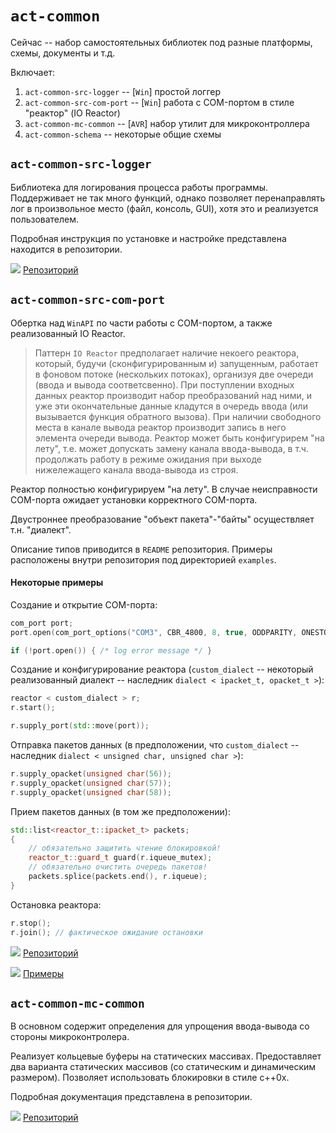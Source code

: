 # `act-common`

Сейчас -- набор самостоятельных библиотек под разные платформы, схемы, документы и т.д.

Включает:

1. `act-common-src-logger` -- [`Win`] простой логгер
1. `act-common-src-com-port` -- [`Win`] работа с COM-портом в стиле "реактор" (IO Reactor)
1. `act-common-mc-common` -- [`AVR`] набор утилит для микроконтроллера
1. `act-common-schema` -- некоторые общие схемы

## `act-common-src-logger`

Библиотека для логирования процесса работы программы. Поддерживает не так много функций, однако позволяет перенаправлять лог в произвольное место (файл, консоль, GUI), хотя это и реализуется пользователем.

Подробная инструкция по установке и настройке представлена находится в репозитории.

![](https://assets-cdn.github.com/favicon.ico) [Репозиторий](https://github.com/Dqxl1t0AQAave4/act-common-src-logger)

## `act-common-src-com-port`

Обертка над `WinAPI` по части работы с COM-портом, а также реализованный IO Reactor.

> Паттерн `IO Reactor` предполагает наличие некоего реактора, который, будучи (сконфигурированным и) запущенным, работает в фоновом потоке (нескольких потоках), организуя две очереди (ввода и вывода соответсвенно). При поступлении входных данных реактор производит набор преобразований над ними, и уже эти окончательные данные кладутся в очередь ввода (или вызывается функция обратного вызова). При наличии свободного места в канале вывода реактор производит запись в него элемента очереди вывода. Реактор может быть конфигурирем "на лету", т.е. может допускать замену канала ввода-вывода, в т.ч. продолжать работу в режиме ожидания при выходе нижележащего канала ввода-вывода из строя.

Реактор полностью конфигурируем "на лету". В случае неисправности COM-порта ожидает установки корректного COM-порта.

Двустроннее преобразование "объект пакета"-"байты" осуществляет т.н. "диалект".

Описание типов приводится в `README` репозитория. Примеры расположены внутри репозитория под директорией `examples`.

#### Некоторые примеры

Создание и открытие COM-порта:

```cpp
com_port port;
port.open(com_port_options("COM3", CBR_4800, 8, true, ODDPARITY, ONESTOPBIT));

if (!port.open()) { /* log error message */ }
```

Создание и конфигурирование реактора (`custom_dialect` -- некоторый реализованный диалект -- наследник `dialect < ipacket_t, opacket_t >`):

```cpp
reactor < custom_dialect > r;
r.start();

r.supply_port(std::move(port));
```

Отправка пакетов данных (в предположении, что `custom_dialect` -- наследник `dialect < unsigned char, unsigned char >`):

```cpp
r.supply_opacket(unsigned char(56));
r.supply_opacket(unsigned char(57));
r.supply_opacket(unsigned char(58));
```

Прием пакетов данных (в том же предположении):

```cpp
std::list<reactor_t::ipacket_t> packets;
{
    // обязательно защитить чтение блокировкой!
    reactor_t::guard_t guard(r.iqueue_mutex);
    // обязательно очистить очередь пакетов!
    packets.splice(packets.end(), r.iqueue);
}
```

Остановка реактора:

```cpp
r.stop();
r.join(); // фактическое ожидание остановки
```

![](https://assets-cdn.github.com/favicon.ico) [Репозиторий](https://github.com/Dqxl1t0AQAave4/act-common-src-com-port)

![](https://assets-cdn.github.com/favicon.ico) [Примеры](https://github.com/Dqxl1t0AQAave4/act-common-src-com-port/tree/develop/src/example)

## `act-common-mc-common`

В основном содержит определения для упрощения ввода-вывода со стороны микроконтролера.

Реализует кольцевые буферы на статических массивах. Предоставляет два варианта статических массивов (со статическим и динамическим размером). Позволяет использовать блокировки в стиле c++0x.

Подробная документация представлена в репозитории.

![](https://assets-cdn.github.com/favicon.ico) [Репозиторий](https://github.com/Dqxl1t0AQAave4/act-common-mc-common)
